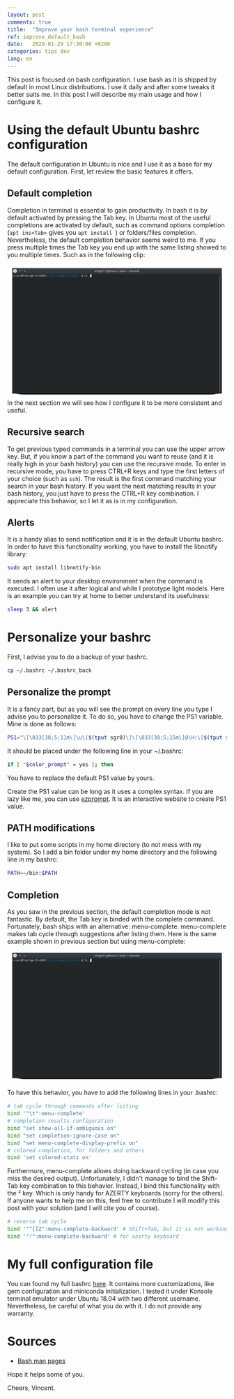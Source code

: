 ```yaml
---
layout: post
comments: true
title:  "Improve your bash terminal experience"
ref: improve_default_bash
date:   2020-01-29 17:30:00 +0200
categories: tips dev
lang: en
---
```


This post is focused on bash configuration.
I use bash as it is shipped by default in most Linux distributions.
I use it daily and after some tweaks it better suits me.
In this post I will describe my main usage and how I configure it.

# Using the default Ubuntu bashrc configuration
The default configuration in Ubuntu is nice and I use it as a base for my default configuration.
First, let review the basic features it offers.

## Default completion
Completion in terminal is essential to gain productivity.
In bash it is by default activated by pressing the Tab key.
In Ubuntu most of the useful completions are activated by default, such as command options completion (`apt ins<Tab>` gives you `apt install `) or folders/files completion.
Nevertheless, the default completion behavior seems weird to me.
If you press multiple times the Tab key you end up with the same listing showed to you multiple times.
Such as in the following clip:

![Default completion output](/assets/images/bash_config/default_tab_behavior.gif)
In the next section we will see how I configure it to be more consistent and useful.

## Recursive search

To get previous typed commands in a terminal you can use the upper arrow key.
But, if you know a part of the command you want to reuse (and it is really high in your bash history) you can use the recursive mode.
To enter in recursive mode, you have to press CTRL+R keys and type the first letters of your choice (such as `ssh`).
The result is the first command matching your search in your bash history.
If you want the next matching results in your bash history, you just have to press the CTRL+R key combination.
I appreciate this behavior, so I let it as is in my configuration.

## Alerts

It is a handy alias to send notification and it is in the default Ubuntu bashrc.
In order to have this functionality working, you have to install the libnotify library:

```bash
sudo apt install libnotify-bin
```

It sends an alert to your desktop environment when the command is executed.
I often use it after logical and while I prototype light models.
Here is an example you can try at home to better understand its usefulness:

```bash
sleep 3 && alert
```

# Personalize your bashrc

First, I advise you to do a backup of your bashrc.

```bash
cp ~/.bashrc ~/.bashrc_back
```

## Personalize the prompt
It is a fancy part, but as you will see the prompt on every line you type I advise you to personalize it.
To do so, you have to change the PS1 variable.
Mine is done as follows:
```bash
PS1="\[\033[38;5;11m\]\u\[$(tput sgr0)\]\[\033[38;5;15m\]@\H:\[$(tput sgr0)\]\[\033[38;5;32m\]\w\[$(tput sgr0)\]\[\033[38;5;15m\]\\$ \[$(tput sgr0)\]"
```

It should be placed under the following line in your ~/.bashrc:
```bash
if [ "$color_prompt" = yes ]; then
```
You have to replace the default PS1 value by yours.

Create the PS1 value can be long as it uses a complex syntax.
If you are lazy like me, you can use [ezprompt](http://ezprompt.net/).
It is an interactive website to create PS1 value.

## PATH modifications

I like to put some scripts in my home directory (to not mess with my system).
So I add a bin folder under my home directory and the following line in my bashrc:

```bash
PATH=~/bin:$PATH
```

## Completion
As you saw in the previous section, the default completion mode is not fantastic.
By default, the Tab key is binded with the complete command.
Fortunately, bash ships with an alternative: menu-complete.
menu-complete makes tab cycle through suggestions after listing them.
Here is the same example shown in previous section but using menu-complete:

![menu-complete behavior](/assets/images/bash_config/improved_tab_behavior.gif)

To have this behavior, you have to add the following lines in your .bashrc:

```bash
# tab cycle through commands after listing
bind '"\t":menu-complete'
# completion results configuration
bind "set show-all-if-ambiguous on"
bind "set completion-ignore-case on"
bind "set menu-complete-display-prefix on"
# colored completion, for folders and others
bind 'set colored-stats on'
```

Furthermore, menu-complete allows doing backward cycling (in case you miss the desired output).
Unfortunately, I didn't manage to bind the Shift-Tab key combination to this behavior.
Instead, I bind this functionality with the ² key.
Which is only handy for AZERTY keyboards (sorry for the others).
If anyone wants to help me on this, feel free to contribute I will modify this post with your solution (and I will cite you of course).

```bash
# reverse tab cycle
bind '"^[[Z":menu-complete-backward' # Shift+Tab, but it is not working in Konsole.
bind '"²":menu-complete-backward' # for azerty keyboard
```

# My full configuration file

You can found my full bashrc [here](https://github.com/vroger11/vroger11-configs/blob/master/bash/bashrc).
It contains more customizations, like gem configuration and miniconda initialization.
I tested it under Konsole terminal emulator under Ubuntu 18.04 with two different username.
Nevertheless, be careful of what you do with it.
I do not provide any warranty.

# Sources

* [Bash man pages](https://linux.die.net/man/1/bash)

Hope it helps some of you.

Cheers, Vincent.

